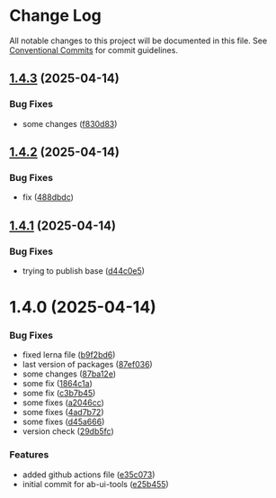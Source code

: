 # Change Log

All notable changes to this project will be documented in this file.
See [Conventional Commits](https://conventionalcommits.org) for commit guidelines.

## [1.4.3](https://github.com/ab-devtools/uilibrary/compare/@ab.uitools/storybook@1.4.2...@ab.uitools/storybook@1.4.3) (2025-04-14)

### Bug Fixes

- some changes ([f830d83](https://github.com/ab-devtools/uilibrary/commit/f830d8371afc7ea62d163dab0e8d5110fddd73f2))

## [1.4.2](https://github.com/ab-devtools/uilibrary/compare/@ab.uitools/storybook@1.4.1...@ab.uitools/storybook@1.4.2) (2025-04-14)

### Bug Fixes

- fix ([488dbdc](https://github.com/ab-devtools/uilibrary/commit/488dbdc7ef95e68276a6ea39eef8f9d8d4d013e3))

## [1.4.1](https://github.com/ab-devtools/uilibrary/compare/@ab.uitools/storybook@1.4.0...@ab.uitools/storybook@1.4.1) (2025-04-14)

### Bug Fixes

- trying to publish base ([d44c0e5](https://github.com/ab-devtools/uilibrary/commit/d44c0e5d51ede1d93f1c045be7331754ca25e40f))

# 1.4.0 (2025-04-14)

### Bug Fixes

- fixed lerna file ([b9f2bd6](https://github.com/ab-devtools/uilibrary/commit/b9f2bd61996c7405289423a999d96eb00311306e))
- last version of packages ([87ef036](https://github.com/ab-devtools/uilibrary/commit/87ef036d110875749878a7abb22a2dcdd46ecbfd))
- some changes ([87ba12e](https://github.com/ab-devtools/uilibrary/commit/87ba12e360d71f53f9743ed835a46b4194349ed6))
- some fix ([1864c1a](https://github.com/ab-devtools/uilibrary/commit/1864c1a8f0e388716fa7a2b90de1a129aa0af348))
- some fix ([c3b7b45](https://github.com/ab-devtools/uilibrary/commit/c3b7b45d44c59a9d0b2be529e4411f3c64eb3bf1))
- some fixes ([a2046cc](https://github.com/ab-devtools/uilibrary/commit/a2046ccf689aef3980486df03852be0b20c198c4))
- some fixes ([4ad7b72](https://github.com/ab-devtools/uilibrary/commit/4ad7b728bb36ae130e22b742467cf83a3797ff15))
- some fixes ([d45a666](https://github.com/ab-devtools/uilibrary/commit/d45a6669c5edce31db7c2cda77bab855a33ea5fd))
- version check ([29db5fc](https://github.com/ab-devtools/uilibrary/commit/29db5fcb6ceb6df501080677eed1cc92c55d33a0))

### Features

- added github actions file ([e35c073](https://github.com/ab-devtools/uilibrary/commit/e35c07315c234766f66b7b8cc8f542fce1fdb106))
- initial commit for ab-ui-tools ([e25b455](https://github.com/ab-devtools/uilibrary/commit/e25b4551bbb8053c56e4fe4ddce9da13cd32b269))
